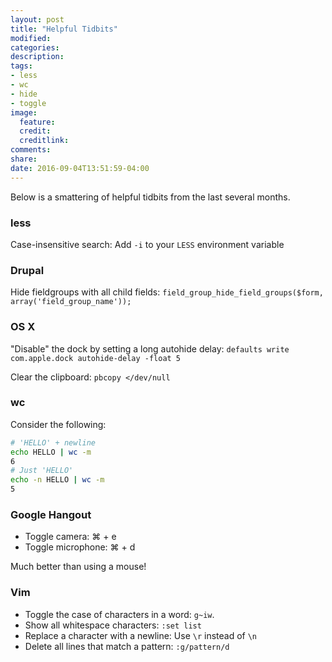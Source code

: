 ```yaml
---
layout: post
title: "Helpful Tidbits"
modified:
categories: 
description:
tags:
- less
- wc
- hide
- toggle
image:
  feature:
  credit:
  creditlink:
comments:
share:
date: 2016-09-04T13:51:59-04:00
---
```

Below is a smattering of helpful tidbits from the last several months.

### less

Case-insensitive search: Add `-i` to your `LESS` environment variable

### Drupal

Hide fieldgroups with all child fields: `field_group_hide_field_groups($form, array('field_group_name'));`

### OS X

"Disable" the dock by setting a long autohide delay: `defaults write com.apple.dock autohide-delay -float 5`

Clear the clipboard: `pbcopy </dev/null`

### wc

Consider the following:

```bash
# 'HELLO' + newline
echo HELLO | wc -m
6
# Just 'HELLO'
echo -n HELLO | wc -m
5
```

### Google Hangout

* Toggle camera: ⌘ + e
* Toggle microphone: ⌘ + d

Much better than using a mouse!

### Vim

* Toggle the case of characters in a word: `g~iw`.
* Show all whitespace characters: `:set list`
* Replace a character with a newline: Use `\r` instead of `\n`
* Delete all lines that match a pattern: `:g/pattern/d`
